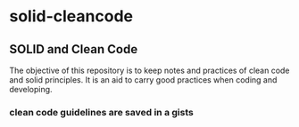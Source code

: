 # solid-cleancode

## SOLID and Clean Code

The objective of this repository is to keep notes and practices of clean code and solid principles. It is an aid to carry good practices when coding and developing.

### clean code guidelines are saved in a gists
